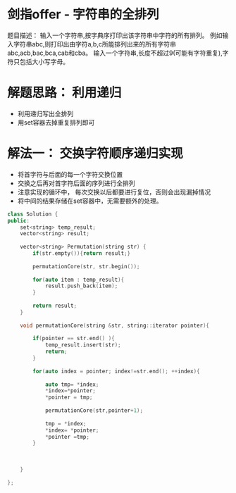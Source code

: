 # 剑指offer - 字符串的全排列
题目描述： 输入一个字符串,按字典序打印出该字符串中字符的所有排列。
例如输入字符串abc,则打印出由字符a,b,c所能排列出来的所有字符串abc,acb,bac,bca,cab和cba。
输入一个字符串,长度不超过9(可能有字符重复),字符只包括大小写字母。

# 解题思路： 利用递归
- 利用递归写出全排列
- 用set容器去掉重复排列即可

# 解法一： 交换字符顺序递归实现
- 将首字符与后面的每一个字符交换位置
- 交换之后再对首字符后面的序列进行全排列
- 注意实现的循环中， 每次交换以后都要进行复位，否则会出现漏掉情况
- 将中间的结果存储在set容器中，无需要额外的处理。

```c++
class Solution {
public:
    set<string> temp_result;
    vector<string> result;
    
    vector<string> Permutation(string str) {
        if(str.empty()){return result;}
        
        permutationCore(str, str.begin());
        
        for(auto item : temp_result){
            result.push_back(item);
        }
        
        return result;
    }
    
    void permutationCore(string &str, string::iterator pointer){
         
        if(pointer == str.end() ){
            temp_result.insert(str);
            return;
        }
         
        for(auto index = pointer; index!=str.end(); ++index){
            
            auto tmp= *index;
            *index=*pointer;
            *pointer = tmp;
            
            permutationCore(str,pointer+1);
            
            tmp = *index;
            *index= *pointer;
            *pointer =tmp;
        }
       
        
        
    }
    
};
```
